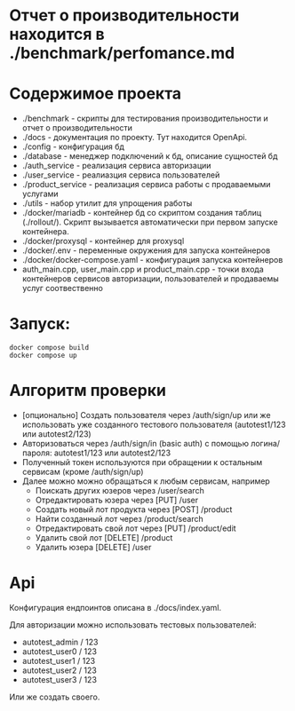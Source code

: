 <!-- todo arch explanation -->

# Отчет о производительности находится в ./benchmark/perfomance.md

# Содержимое проекта
- ./benchmark - скрипты для тестирования производительности и отчет о производительности
- ./docs - документация по проекту. Тут находится OpenApi.
- ./config - конфигурация бд
- ./database - менеджер подключений к бд, описание сущностей бд
- ./auth_service - реализация сервиса авторизации
- ./user_service - реалиазция сервиса пользователей
- ./product_service - реализация сервиса работы с продаваемыми услугами
- ./utils - набор утилит для упрощения работы
- ./docker/mariadb - контейнер бд со скриптом создания таблиц (./rollout/). Скрипт вызывается автоматически при первом запуске контейнера.
- ./docker/proxysql - контейнер для proxysql
- ./docker/.env - переменные окружения для запуска контейнеров
- ./docker/docker-compose.yaml - конфигурация запуска контейнеров
- auth_main.cpp, user_main.cpp и product_main.cpp - точки входа контейнеров сервисов авторизации, пользователей и продаваемы услуг соотвественно

# Запуск:
```
docker compose build
docker compose up
```

# Алгоритм проверки
- [опционально] Создать пользователя через /auth/sign/up или же использовать уже созданного тестового пользователя (autotest1/123 или autotest2/123)
- Авторизоваться через /auth/sign/in (basic auth) с помощью логина/пароля: autotest1/123 или autotest2/123
- Полученный токен используются при обращении к остальным сервисам (кроме /auth/sign/up)
- Далее можно можно обращаться к любым сервисам, например
    - Поискать других юзеров через /user/search
    - Отредактировать юзера через [PUT] /user
    - Создать новый лот продукта через [POST] /product
    - Найти созданный лот через /product/search
    - Отредактировать свой лот через [PUT] /product/edit
    - Удалить свой лот [DELETE] /product
    - Удалить юзера [DELETE] /user

# Api
Конфигурация ендпоинтов описана в ./docs/index.yaml.

Для авторизации можно использовать тестовых пользователей:
- autotest_admin / 123
- autotest_user0 / 123
- autotest_user1 / 123
- autotest_user2 / 123
- autotest_user3 / 123

Или же создать своего.